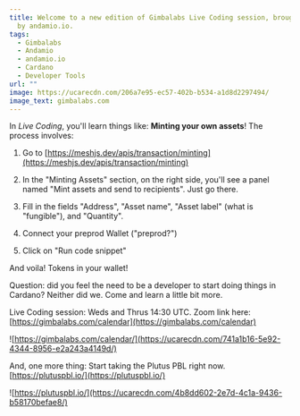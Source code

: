 ```yaml
---
title: Welcome to a new edition of Gimbalabs Live Coding session, brought to you
  by andamio.io.
tags:
  - Gimbalabs
  - Andamio
  - andamio.io
  - Cardano
  - Developer Tools
url: ""
image: https://ucarecdn.com/206a7e95-ec57-402b-b534-a1d8d2297494/
image_text: gimbalabs.com
---
```


In _Live Coding_, you'll learn things like: **Minting your own assets**! The process involves:

1.  Go to [https://meshjs.dev/apis/transaction/minting](https://meshjs.dev/apis/transaction/minting)
    
2.  In the "Minting Assets" section, on the right side, you'll see a panel named "Mint assets and send to recipients". Just go there.
    
3.  Fill in the fields "Address", "Asset name", "Asset label" (what is "fungible"), and "Quantity".
    
4.  Connect your preprod Wallet ("preprod?")
    
5.  Click on "Run code snippet"
    

And voila! Tokens in your wallet!

Question: did you feel the need to be a developer to start doing things in Cardano? Neither did we. Come and learn a little bit more.

Live Coding session: Weds and Thrus 14:30 UTC. Zoom link here: [https://gimbalabs.com/calendar](https://gimbalabs.com/calendar)

![https://gimbalabs.com/calendar/](https://ucarecdn.com/741a1b16-5e92-4344-8956-e2a243a4149d/)

And, one more thing: Start taking the Plutus PBL right now. [https://plutuspbl.io/](https://plutuspbl.io/)

![https://plutuspbl.io/](https://ucarecdn.com/4b8dd602-2e7d-4c1a-9436-b58170befae8/)
